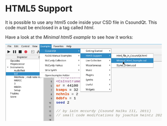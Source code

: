 # HTML5 Support

It is possible to use any html5 code inside your CSD file in CsoundQt. This code must be enclosed in a tag called *html*.

Have a look at the *Minimal html5 example* to see how it works:

![html5 examples](img/html5_example.png)